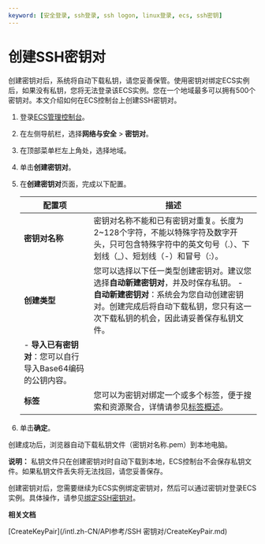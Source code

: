 ```yaml
---
keyword: [安全登录, ssh登录, ssh logon, linux登录, ecs, ssh密钥]
---
```


# 创建SSH密钥对

创建密钥对后，系统将自动下载私钥，请您妥善保管。使用密钥对绑定ECS实例后，如果没有私钥，您将无法登录该ECS实例。您在一个地域最多可以拥有500个密钥对。本文介绍如何在ECS控制台上创建SSH密钥对。

1.  登录[ECS管理控制台](https://ecs.console.aliyun.com)。

2.  在左侧导航栏，选择**网络与安全** \> **密钥对**。

3.  在顶部菜单栏左上角处，选择地域。

4.  单击**创建密钥对**。

5.  在**创建密钥对**页面，完成以下配置。

    |配置项|描述|
    |---|--|
    |**密钥对名称**|密钥对名称不能和已有密钥对重复。长度为2~128个字符，不能以特殊字符及数字开头，只可包含特殊字符中的英文句号（.）、下划线（\_）、短划线（-）和冒号（:）。|
    |**创建类型**|您可以选择以下任一类型创建密钥对。建议您选择**自动新建密钥对**，并及时保存私钥。     -   **自动新建密钥对**：系统会为您自动创建密钥对。创建完成后将自动下载私钥，您只有这一次下载私钥的机会，因此请妥善保存私钥文件。
    -   **导入已有密钥对**：您可以自行导入Base64编码的公钥内容。 |
    |**标签**|您可以为密钥对绑定一个或多个标签，便于搜索和资源聚合，详情请参见[标签概述](/intl.zh-CN/标签与资源/标签/标签概述.md)。|

6.  单击**确定**。


创建成功后，浏览器自动下载私钥文件（密钥对名称.pem）到本地电脑。

**说明：** 私钥文件只在创建密钥对时自动下载到本地，ECS控制台不会保存私钥文件。如果私钥文件丢失将无法找回，请您妥善保存。

创建密钥对后，您需要继续为ECS实例绑定密钥对，然后可以通过密钥对登录ECS实例。具体操作，请参见[绑定SSH密钥对](/intl.zh-CN/安全/SSH密钥对/使用SSH密钥对/绑定SSH密钥对.md)。

**相关文档**  


[CreateKeyPair](/intl.zh-CN/API参考/SSH 密钥对/CreateKeyPair.md)

